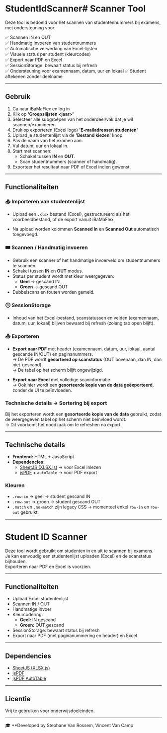 # StudentIdScanner# Scanner Tool

Deze tool is bedoeld voor het scannen van studentennummers bij examens, met ondersteuning voor:

✅ Scannen IN en OUT  
✅ Handmatig invoeren van studentnummers  
✅ Automatische verwerking van Excel-lijsten  
✅ Visuele status per student (kleurcodes)  
✅ Export naar PDF en Excel  
✅ SessionStorage: bewaart status bij refresh  
✅ Ondersteuning voor examennaam, datum, uur en lokaal
✅ Student aftekenen zonder deelname

---

## Gebruik
1. Ga naar iBaMaFlex en log in 
2. Klik op **'Groepslijsten \<jaar>'**
3. Selecteer alle subgroepen van het onderdeel/vak dat je wil scannen/examineren
4. Druk op exporteren (Excel logo) **'E-mailadressen studenten'**
5. Upload je studentenlijst via de **'Bestand kiezen'** knop.
6. Pas de naam van het examen aan.
7. Vul datum, uur en lokaal in.
8. Start met scannen:
   - Schakel tussen **IN** en **OUT**.
   - Scan studentnummers (scanner of handmatig).
9. Exporteer het resultaat naar PDF of Excel indien gewenst.

---

## Functionaliteiten

### 📥 Importeren van studentenlijst

- Upload een `.xlsx` bestand (Excel), gestructureerd als het voorbeeldbestand, of de export vanuit iBaMaFlex

- Na upload worden kolommen **Scanned In** en **Scanned Out** automatisch toegevoegd.

### 🎟️ Scannen / Handmatig invoeren

- Gebruik een scanner of het handmatige invoerveld om studentnummers te scannen.
- Schakel tussen **IN** en **OUT** modus.
- Status per student wordt met kleur weergegeven:
  - **Geel** → gescand IN
  - **Groen** → gescand OUT
- Dubbelscans en fouten worden gemeld.

### 🕒 SessionStorage

- Inhoud van het Excel-bestand, scanstatussen en velden (examennaam, datum, uur, lokaal) blijven bewaard bij refresh (zolang tab open blijft).

### 📤 Exporteren

- **Export naar PDF** met header (examennaam, datum, uur, lokaal, aantal gescande IN/OUT) en paginanummers.  
→ De PDF wordt **gesorteerd op scanstatus** (OUT bovenaan, dan IN, dan niet-gescand).  
→ De tabel op het scherm blijft ongewijzigd.

- **Export naar Excel** met volledige scaninformatie.  
→ Ook hier wordt een **gesorteerde kopie van de data geëxporteerd**, zonder de UI te beïnvloeden.

### Technische details → Sortering bij export

Bij het exporteren wordt een **gesorteerde kopie van de data** gebruikt, zodat de weergegeven tabel op het scherm niet beïnvloed wordt.  
→ Dit voorkomt het noodzaak om te refreshen na export.

---

## Technische details

- **Frontend:** HTML + JavaScript
- **Dependencies:**
  - [SheetJS (XLSX.js)](https://github.com/SheetJS/sheetjs) → voor Excel inlezen
  - [jsPDF](https://github.com/parallax/jsPDF) + `autoTable` → voor PDF export

### Kleuren

- `.row-in` → geel → student gescand IN
- `.row-out` → groen → student gescand OUT
- `.match` en `.no-match` zijn legacy CSS → momenteel enkel `row-in` en `row-out` gebruikt.

---

# Student ID Scanner

Deze tool wordt gebruikt om studenten in en uit te scannen bij examens.  
Je kan eenvoudig een studentenlijst uploaden (Excel) en de scanstatus bijhouden.  
Exporteren naar PDF en Excel is voorzien.

---

## Functionaliteiten

- Upload Excel studentenlijst
- Scannen IN / OUT
- Handmatige invoer
- Kleurcodering:
    - **Geel:** IN gescand
    - **Groen:** OUT gescand
- SessionStorage: bewaart status bij refresh
- Export naar PDF (met paginanummering en header) en Excel

---

## Dependencies

- [SheetJS (XLSX.js)](https://github.com/SheetJS/sheetjs)
- [jsPDF](https://github.com/parallax/jsPDF)
- [jsPDF AutoTable](https://github.com/simonbengtsson/jsPDF-AutoTable)

---

## Licentie

Vrij te gebruiken voor onderwijsdoeleinden.

---

🎓 **Developed by Stephane Van Rossem, Vincent Van Camp
